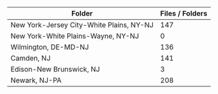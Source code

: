 | Folder                                   |   Files / Folders |
|------------------------------------------|-------------------|
| New York-Jersey City-White Plains, NY-NJ |               147 |
| New York-White Plains-Wayne, NY-NJ       |                 0 |
| Wilmington, DE-MD-NJ                     |               136 |
| Camden, NJ                               |               141 |
| Edison-New Brunswick, NJ                 |                 3 |
| Newark, NJ-PA                            |               208 |